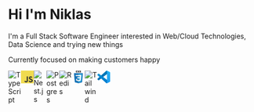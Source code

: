 <h1> Hi I'm Niklas </h1>

<p> I'm a Full Stack Software Engineer interested in Web/Cloud Technologies, Data Science and trying new things </p>
<p> Currently focused on making customers happy </p>



<img align="left" alt="TypeScript" width="26px" src="https://user-images.githubusercontent.com/41573499/129371694-5d17af2c-8109-4f0b-a809-760cc8895aa4.png" />
<img align="left" alt="JavaScript" width="26px" src="https://raw.githubusercontent.com/github/explore/80688e429a7d4ef2fca1e82350fe8e3517d3494d/topics/javascript/javascript.png" />
<img align="left" alt="Nest.js" width="26px" src="https://github.com/marwin1991/profile-technology-icons/assets/136815194/519bfaf3-c242-431e-a269-876979f05574" />
<img align="left" alt="Postgres" width="26px" src="https://user-images.githubusercontent.com/25181517/117208740-bfb78400-adf5-11eb-97bb-09072b6bedfc.png" />
<img align="left" alt="Redis" width="26px" src="https://user-images.githubusercontent.com/25181517/182884894-d3fa6ee0-f2b4-4960-9961-64740f533f2a.png" />
<img align="left" alt="CSS3" width="26px" src="https://raw.githubusercontent.com/github/explore/80688e429a7d4ef2fca1e82350fe8e3517d3494d/topics/css/css.png" />
<img align="left" alt="Tailwind" width="26px" src="https://user-images.githubusercontent.com/25181517/202896760-337261ed-ee92-4979-84c4-d4b829c7355d.png" />
<img align="left" alt="Visual Studio Code" width="26px" src="https://raw.githubusercontent.com/github/explore/80688e429a7d4ef2fca1e82350fe8e3517d3494d/topics/visual-studio-code/visual-studio-code.png" />



<br/> <br/>
<!---
[Anurag's GitHub stats](https://github-readme-stats.vercel.app/api?username=niklasthiem1&count_private=true&hide=prs,issues,contribs,stars&show_icons=true&theme=radical)
](url)-->


